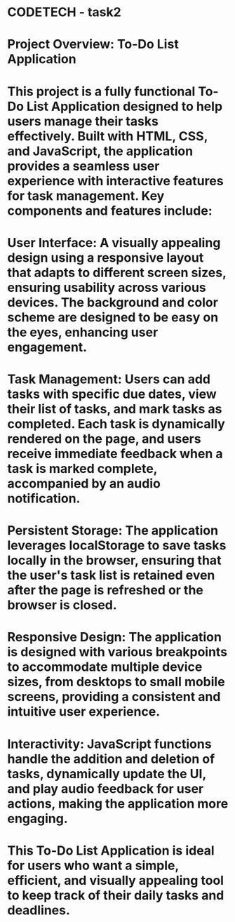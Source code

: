 # CODETECH - task2

# Project Overview: To-Do List Application
# This project is a fully functional To-Do List Application designed to help users manage their tasks effectively. Built with HTML, CSS, and JavaScript, the application provides a seamless user experience with interactive features for task management. Key components and features include:

# User Interface: A visually appealing design using a responsive layout that adapts to different screen sizes, ensuring usability across various devices. The background and color scheme are designed to be easy on the eyes, enhancing user engagement.

# Task Management: Users can add tasks with specific due dates, view their list of tasks, and mark tasks as completed. Each task is dynamically rendered on the page, and users receive immediate feedback when a task is marked complete, accompanied by an audio notification.

# Persistent Storage: The application leverages localStorage to save tasks locally in the browser, ensuring that the user's task list is retained even after the page is refreshed or the browser is closed.

# Responsive Design: The application is designed with various breakpoints to accommodate multiple device sizes, from desktops to small mobile screens, providing a consistent and intuitive user experience.

# Interactivity: JavaScript functions handle the addition and deletion of tasks, dynamically update the UI, and play audio feedback for user actions, making the application more engaging.

# This To-Do List Application is ideal for users who want a simple, efficient, and visually appealing tool to keep track of their daily tasks and deadlines.
